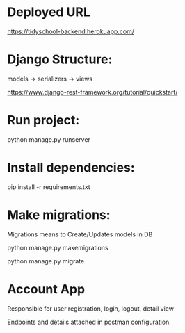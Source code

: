 
# **Deployed URL**
https://tidyschool-backend.herokuapp.com/

# **Django Structure:**

models -> serializers -> views

https://www.django-rest-framework.org/tutorial/quickstart/

# **Run project:**

python manage.py runserver

# **Install dependencies:**

pip install -r requirements.txt

# **Make migrations:**
Migrations means to Create/Updates models in DB

python manage.py makemigrations

python manage.py migrate

# **Account App**

Responsible for user registration, login, logout, detail view

Endpoints and details attached in postman configuration.

